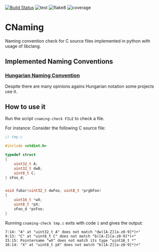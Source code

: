 [![Build Status](https://travis-ci.org/hackenbergstefan/cnaming.png)](https://travis-ci.org/hackenberstefan/cnaming)
![test](https://github.com/hackenbergstefan/cnaming/workflows/test/badge.svg)
![flake8](https://github.com/hackenbergstefan/cnaming/workflows/flake8/badge.svg)
![coverage](https://github.com/hackenbergstefan/cnaming/workflows/coverage/badge.svg)


# CNaming
Naming convention check for C source files implemented in python with usage of libclang.

## Implemented Naming Conventions

### [Hungarian Naming Convention](https://en.wikipedia.org/wiki/Hungarian_notation)

Despite there are many opinions agains Hungarian notation some projects use it.


## How to use it

Run the script `cnaming-check FILE` to check a file.

For instance: Consider the following C source file:

```c
// tmp.c

#include <stdint.h>

typedef struct
{
    uint32_t A;
    uint32_t dwB;
    uint8_t C;
} sFoo_d;


void fubar(uint32_t dwFoo, uint8_t *prgbFoo)
{
    uint16_t *wX;
    uint8_t *pX;
    sFoo_d *psFoo;
}
```

Running `cnaming-check tmp.c` exits with code `1` and gives the output:
```
7:14: "A" at "uint32_t A" does not match "dw([A-Z][a-z0-9]*)+"
9:13: "C" at "uint8_t C" does not match "b([A-Z][a-z0-9]*)+"
15:15: Pointername "wX" does not match its type "uint16_t *"
16:14: "X" at "uint8_t pX" does not match "b([A-Z][a-z0-9]*)+"
```
